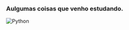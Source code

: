 ### Aulgumas coisas que venho estudando.

![Python](https://img.shields.io/badge/Python-3.11-blue?logo=python&logoColor=white)
